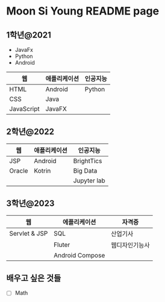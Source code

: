 # Moon Si Young README page

## 1학년@2021

- JavaFx
- Python
- Android

| 웹 | 애플리케이션 | 인공지능 |
| - | - | - |
| HTML | Android | Python |
|CSS | Java | |
| JavaScript | JavaFX | |

## 2학년@2022

| 웹 | 애플리케이션 | 인공지능 |
| - | - | - |
| JSP | Android | BrightTics | 
| Oracle | Kotrin | Big Data |
| | | Jupyter lab | 

## 3학년@2023
| 웹 | 에플리케이션 | 자격증 |
| - | - | - |
| Servlet & JSP | SQL | 산업기사 |
| | Fluter | 웹디자인기능사 |
| | Android Compose | |
## 배우고 싶은 것들

- [ ] Math